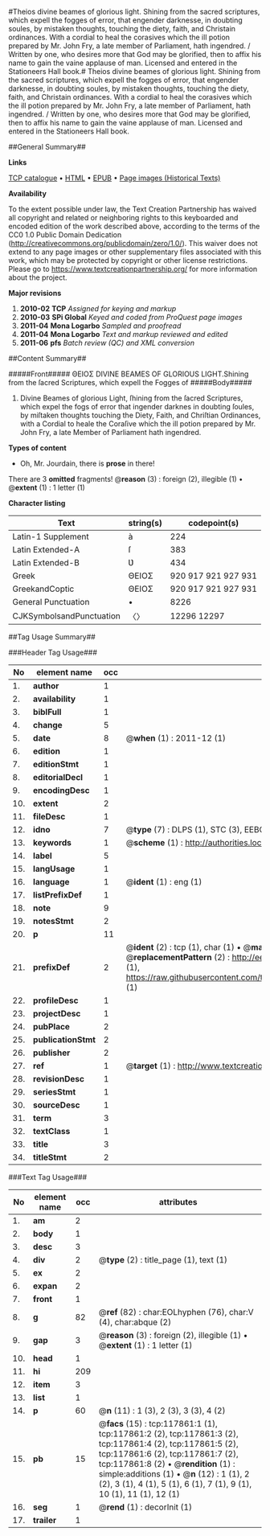 #Theios divine beames of glorious light. Shining from the sacred scriptures, which expell the fogges of error, that engender darknesse, in doubting soules, by mistaken thoughts, touching the diety, faith, and Christain ordinances. With a cordial to heal the corasives which the ill potion prepared by Mr. John Fry, a late member of Parliament, hath ingendred. / Written by one, who desires more that God may be glorified, then to affix his name to gain the vaine applause of man. Licensed and entered in the Stationeers Hall book.#
Theios divine beames of glorious light. Shining from the sacred scriptures, which expell the fogges of error, that engender darknesse, in doubting soules, by mistaken thoughts, touching the diety, faith, and Christain ordinances. With a cordial to heal the corasives which the ill potion prepared by Mr. John Fry, a late member of Parliament, hath ingendred. / Written by one, who desires more that God may be glorified, then to affix his name to gain the vaine applause of man. Licensed and entered in the Stationeers Hall book.

##General Summary##

**Links**

[TCP catalogue](http://www.ota.ox.ac.uk/tcp/)  • 
[HTML](http://tei.it.ox.ac.uk/tcp/Texts-HTML/free/A84/A84947.html)  • 
[EPUB](http://tei.it.ox.ac.uk/tcp/Texts-EPUB/free/A84/A84947.epub) • 
[Page images (Historical Texts)](https://historicaltexts.jisc.ac.uk/eebo-99865615e)

**Availability**

To the extent possible under law, the Text Creation Partnership has waived all copyright and related or neighboring rights to this keyboarded and encoded edition of the work described above, according to the terms of the CC0 1.0 Public Domain Dedication (http://creativecommons.org/publicdomain/zero/1.0/). This waiver does not extend to any page images or other supplementary files associated with this work, which may be protected by copyright or other license restrictions. Please go to https://www.textcreationpartnership.org/ for more information about the project.

**Major revisions**

1. __2010-02__ __TCP__ *Assigned for keying and markup*
1. __2010-03__ __SPi Global__ *Keyed and coded from ProQuest page images*
1. __2011-04__ __Mona Logarbo__ *Sampled and proofread*
1. __2011-04__ __Mona Logarbo__ *Text and markup reviewed and edited*
1. __2011-06__ __pfs__ *Batch review (QC) and XML conversion*

##Content Summary##

#####Front#####
ΘΕΙΟΣ DIVINE BEAMES OF GLORIOUS LIGHT.Shining from the ſacred Scriptures, which expell the Fogges of
#####Body#####

1. Divine Beames of glorious Light, ſhining from the ſacred Scriptures, which expel the fogs of error that ingender darknes in doubting ſoules, by miſtaken thoughts touching the Diety, Faith, and Chriſtian Ordinances, with a Cordial to heale the Coraſive which the ill potion prepared by Mr. John Fry, a late Member of Parliament hath ingendred.

**Types of content**

  * Oh, Mr. Jourdain, there is **prose** in there!

There are 3 **omitted** fragments! 
 @__reason__ (3) : foreign (2), illegible (1)  •  @__extent__ (1) : 1 letter (1)

**Character listing**


|Text|string(s)|codepoint(s)|
|---|---|---|
|Latin-1 Supplement|à|224|
|Latin Extended-A|ſ|383|
|Latin Extended-B|Ʋ|434|
|Greek|ΘΕΙΟΣ|920 917 921 927 931|
|GreekandCoptic|ΘΕΙΟΣ|920 917 921 927 931|
|General Punctuation|•|8226|
|CJKSymbolsandPunctuation|〈〉|12296 12297|

##Tag Usage Summary##

###Header Tag Usage###

|No|element name|occ|attributes|
|---|---|---|---|
|1.|__author__|1||
|2.|__availability__|1||
|3.|__biblFull__|1||
|4.|__change__|5||
|5.|__date__|8| @__when__ (1) : 2011-12 (1)|
|6.|__edition__|1||
|7.|__editionStmt__|1||
|8.|__editorialDecl__|1||
|9.|__encodingDesc__|1||
|10.|__extent__|2||
|11.|__fileDesc__|1||
|12.|__idno__|7| @__type__ (7) : DLPS (1), STC (3), EEBO-CITATION (1), PROQUEST (1), VID (1)|
|13.|__keywords__|1| @__scheme__ (1) : http://authorities.loc.gov/ (1)|
|14.|__label__|5||
|15.|__langUsage__|1||
|16.|__language__|1| @__ident__ (1) : eng (1)|
|17.|__listPrefixDef__|1||
|18.|__note__|9||
|19.|__notesStmt__|2||
|20.|__p__|11||
|21.|__prefixDef__|2| @__ident__ (2) : tcp (1), char (1)  •  @__matchPattern__ (2) : ([0-9\-]+):([0-9IVX]+) (1), (.+) (1)  •  @__replacementPattern__ (2) : http://eebo.chadwyck.com/downloadtiff?vid=$1&page=$2 (1), https://raw.githubusercontent.com/textcreationpartnership/Texts/master/tcpchars.xml#$1 (1)|
|22.|__profileDesc__|1||
|23.|__projectDesc__|1||
|24.|__pubPlace__|2||
|25.|__publicationStmt__|2||
|26.|__publisher__|2||
|27.|__ref__|1| @__target__ (1) : http://www.textcreationpartnership.org/docs/. (1)|
|28.|__revisionDesc__|1||
|29.|__seriesStmt__|1||
|30.|__sourceDesc__|1||
|31.|__term__|3||
|32.|__textClass__|1||
|33.|__title__|3||
|34.|__titleStmt__|2||


###Text Tag Usage###

|No|element name|occ|attributes|
|---|---|---|---|
|1.|__am__|2||
|2.|__body__|1||
|3.|__desc__|3||
|4.|__div__|2| @__type__ (2) : title_page (1), text (1)|
|5.|__ex__|2||
|6.|__expan__|2||
|7.|__front__|1||
|8.|__g__|82| @__ref__ (82) : char:EOLhyphen (76), char:V (4), char:abque (2)|
|9.|__gap__|3| @__reason__ (3) : foreign (2), illegible (1)  •  @__extent__ (1) : 1 letter (1)|
|10.|__head__|1||
|11.|__hi__|209||
|12.|__item__|3||
|13.|__list__|1||
|14.|__p__|60| @__n__ (11) : 1 (3), 2 (3), 3 (3), 4 (2)|
|15.|__pb__|15| @__facs__ (15) : tcp:117861:1 (1), tcp:117861:2 (2), tcp:117861:3 (2), tcp:117861:4 (2), tcp:117861:5 (2), tcp:117861:6 (2), tcp:117861:7 (2), tcp:117861:8 (2)  •  @__rendition__ (1) : simple:additions (1)  •  @__n__ (12) : 1 (1), 2 (2), 3 (1), 4 (1), 5 (1), 6 (1), 7 (1), 9 (1), 10 (1), 11 (1), 12 (1)|
|16.|__seg__|1| @__rend__ (1) : decorInit (1)|
|17.|__trailer__|1||
